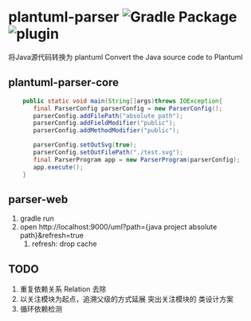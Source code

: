 # plantuml-parser ![Gradle Package](https://github.com/shuzijun/plantuml-parser/workflows/Gradle%20Package/badge.svg) ![plugin](https://github.com/shuzijun/plantuml-parser/workflows/plugin/badge.svg)

将Java源代码转换为 plantuml
Convert the Java source code to Plantuml

## plantuml-parser-core

```java
    public static void main(String[]args)throws IOException{
       final ParserConfig parserConfig = new ParserConfig();
       parserConfig.addFilePath("absolute path");
       parserConfig.addFieldModifier("public");
       parserConfig.addMethodModifier("public");

       parserConfig.setOutSvg(true);
       parserConfig.setOutFilePath("./test.svg");
       final ParserProgram app = new ParserProgram(parserConfig);
       app.execute();
    }
```

## parser-web

1. gradle run
2. open http://localhost:9000/uml?path={java project absolute path}&refresh=true
    1. refresh: drop cache

## TODO
1. 重复依赖关系 Relation 去除
1. 以关注模块为起点，追溯父级的方式延展 突出关注模块的 类设计方案
1. 循环依赖检测
